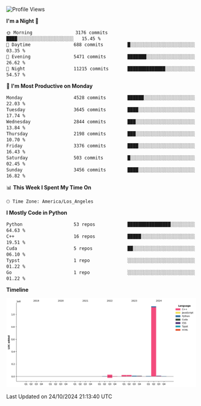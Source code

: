 <!--START_SECTION:waka-->
![Profile Views](http://img.shields.io/badge/Profile%20Views-27-blue)

**I'm a Night 🦉** 

```text
🌞 Morning                3176 commits        ████░░░░░░░░░░░░░░░░░░░░░   15.45 % 
🌆 Daytime                688 commits         █░░░░░░░░░░░░░░░░░░░░░░░░   03.35 % 
🌃 Evening                5471 commits        ███████░░░░░░░░░░░░░░░░░░   26.62 % 
🌙 Night                  11215 commits       ██████████████░░░░░░░░░░░   54.57 % 
```
📅 **I'm Most Productive on Monday** 

```text
Monday                   4528 commits        ██████░░░░░░░░░░░░░░░░░░░   22.03 % 
Tuesday                  3645 commits        ████░░░░░░░░░░░░░░░░░░░░░   17.74 % 
Wednesday                2844 commits        ███░░░░░░░░░░░░░░░░░░░░░░   13.84 % 
Thursday                 2198 commits        ███░░░░░░░░░░░░░░░░░░░░░░   10.70 % 
Friday                   3376 commits        ████░░░░░░░░░░░░░░░░░░░░░   16.43 % 
Saturday                 503 commits         █░░░░░░░░░░░░░░░░░░░░░░░░   02.45 % 
Sunday                   3456 commits        ████░░░░░░░░░░░░░░░░░░░░░   16.82 % 
```


📊 **This Week I Spent My Time On** 

```text
🕑︎ Time Zone: America/Los_Angeles
```

**I Mostly Code in Python** 

```text
Python                   53 repos            ████████████████░░░░░░░░░   64.63 % 
C++                      16 repos            █████░░░░░░░░░░░░░░░░░░░░   19.51 % 
Cuda                     5 repos             ██░░░░░░░░░░░░░░░░░░░░░░░   06.10 % 
Typst                    1 repo              ░░░░░░░░░░░░░░░░░░░░░░░░░   01.22 % 
Go                       1 repo              ░░░░░░░░░░░░░░░░░░░░░░░░░   01.22 % 
```



**Timeline**

![Lines of Code chart](https://raw.githubusercontent.com/dwxrycb123/dwxrycb123/main/assets/bar_graph.png)


 Last Updated on 24/10/2024 21:13:40 UTC
<!--END_SECTION:waka-->
